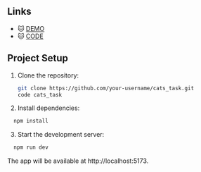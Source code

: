 ## Links

- 🐱 [DEMO](https://yuliiashatkovska.github.io/cats_task/) 
- 🐱 [CODE](https://github.com/YuliiaShatkovska/cats_task) 

## Project Setup

1. Clone the repository:
   ```bash
   git clone https://github.com/your-username/cats_task.git
   code cats_task
   ```
2. Install dependencies:  
  ```bash
    npm install
  ```
3. Start the development server:
  ```bash
    npm run dev
  ```

The app will be available at http://localhost:5173.
